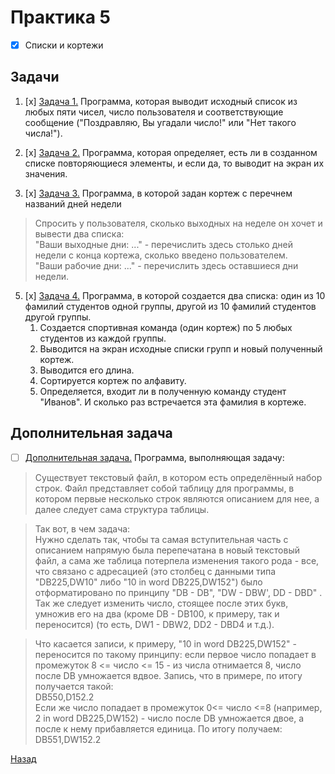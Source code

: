 # Практика 5
- [x] Списки и кортежи

## Задачи
1. [x] [Задача 1.](task1.py) Программа, которая выводит исходный список из любых пяти чисел, число пользователя и соответствующие сообщение ("Поздравляю, Вы угадали число!" или "Нет такого числа!").

2. [x] [Задача 2.](task2.py) Программа, которая определяет, есть ли в созданном списке повторяющиеся элементы, и если да, то выводит на экран их значения.

3. [x] [Задача 3.](task3.py) Программа, в которой задан кортеж с перечнем названий дней недели

> Спросить у пользователя, сколько выходных на неделе он хочет и вывести два списка:<BR>
"Ваши выходные дни: ..." - перечислить здесь столько дней недели с конца кортежа, сколько введено пользователем.<BR>
"Ваши рабочие дни: ..." - перечислить здесь оставшиеся дни недели.

5. [x] [Задача 4.](task4.py) Программа, в которой создается два списка: один из 10 фамилий студентов одной группы, другой из 10 фамилий студентов другой группы.
   1. Создается спортивная команда (один кортеж) по 5 любых студентов из каждой группы.
   2. Выводится на экран исходные списки групп и новый полученный кортеж.
   3. Выводится его длина.
   4. Сортируется кортеж по алфавиту.
   5. Определяется, входит ли в полученную команду студент "Иванов". И сколько раз встречается эта фамилия в кортеже.

## Дополнительная задача

- [ ] [Дополнительная задача.](additional_task/export.py) Программа, выполняющая задачу:

>Существует текстовый файл, в котором есть определённый набор строк. Файл представляет собой таблицу для программы, в котором первые несколько строк являются описанием для нее, а далее следует сама структура таблицы.<BR>

>Так вот, в чем задача:<BR>
Нужно сделать так, чтобы та самая вступительная часть с описанием напрямую была перепечатана в новый текстовый файл, а сама же таблица потерпела изменения такого рода - все, что связано с адресацией (это столбец с данными типа "DB225,DW10" либо "10 in word DB225,DW152") было отформатировано по принципу "DB - DB", "DW - DBW', DD - DBD" . Так же следует изменить число, стоящее после этих букв, умножив его на два (кроме DB - DB100, к примеру, так и переносится) (то есть, DW1 - DBW2, DD2 - DBD4 и т.д.).

>Что касается записи, к примеру, "10 in word DB225,DW152" - переносится по такому принципу: если первое число попадает в промежуток 8 <= число <= 15 - из числа отнимается 8, число после DB умножается вдвое. Запись, что в примере, по итогу получается такой:<BR>
DB550,D152.2<BR>
Если же число попадает в промежуток 0<= число <=8 (например, 2 in word DB225,DW152) - число после DB умножается двое, а после к нему прибавляется единица. По итогу получаем:<BR>
DB551,DW152.2<BR>



[Назад](https://github.com/Far4Ru/python_labs_2023)